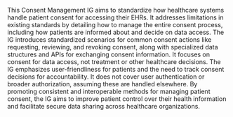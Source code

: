 This Consent Management IG aims to standardize how healthcare systems handle patient consent for accessing their EHRs. It addresses limitations in existing standards by detailing how to manage the entire consent process, including how patients are informed about and decide on data access. The IG introduces standardized scenarios for common consent actions like requesting, reviewing, and revoking consent, along with specialized data structures and APIs for exchanging consent information. It focuses on consent for data access, not treatment or other healthcare decisions. The IG emphasizes user-friendliness for patients and the need to track consent decisions for accountability. It does not cover user authentication or broader authorization, assuming these are handled elsewhere. By promoting consistent and interoperable methods for managing patient consent, the IG aims to improve patient control over their health information and facilitate secure data sharing across healthcare organizations. 
